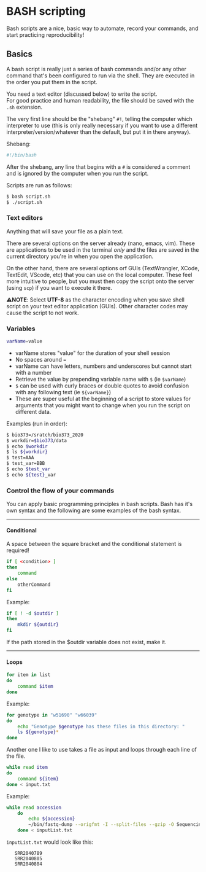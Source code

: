 # BASH scripting

Bash scripts are a nice, basic way to automate, record your commands, and start practicing reproducibility!

## Basics

A bash script is really just a series of bash commands and/or any other command that's been configured to run via the shell. They are executed in the order you put them in the script.   

You need a text editor (discussed below) to write the script.  
For good practice and human readability, the file should be saved with the `.sh` extension.

The very first line should be the "shebang" `#!`, telling the computer which interpreter to use (this is only really necessary if you want to use a different interpreter/version/whatever than the default, but put it in there anyway).

Shebang:

```bash
#!/bin/bash
```

After the shebang, any line that begins with a `#` is considered a comment and is ignored by the computer when you run the script.

Scripts are run as follows:

```bash
$ bash script.sh
$ ./script.sh
```

### Text editors

Anything that will save your file as a plain text.  

There are several options on the server already (nano, emacs, vim). These are applications to be used in the terminal _only_ and the files are saved in the current directory you're in when you open the application.  

On the other hand, there are several options orf GUIs (TextWrangler, XCode, TextEdit, VScode, etc) that you can use on the local computer. These feel more intuitive to people, but you must then copy the script onto the server (using `scp`) if you want to execute it there.  

:warning:**NOTE**: Select **UTF-8** as the character encoding when you save shell script on your text editor application (GUIs). Other character codes may cause the script to not work.

### Variables

```bash
varName=value
```

- varName stores "value" for the duration of your shell session
- No spaces around `=`
- varName can have letters, numbers and underscores but cannot start with a number
- Retrieve the value by prepending variable name with `$` (ie `$varName`)
- `$` can be used with curly braces or double quotes to avoid confusion with any following text (ie `${varName}`)
- These are super useful at the beginning of a script to store values for arguments that you might want to change when you run the script on different data.

Examples (run in order):

```bash
$ bio373=/sratch/bio373_2020
$ workdir=$bio373/data
$ echo $workdir
$ ls ${workdir}
$ test=AAA
$ test_var=BBB
$ echo $test_var
$ echo ${test}_var
```

### Control the flow of your commands

You can apply basic programming principles in bash scripts. Bash has it's own syntax and the following are some examples of the bash syntax.

* * *

#### Conditional

A space between the square bracket and the conditional statement is required!

```bash
if [ <condition> ]
then
    command
else
    otherCommand
fi
```

Example:

```bash
if [ ! -d $outdir ]
then
    mkdir ${outdir}
fi
```

If the path stored in the $outdir variable does not exist, make it.

* * *

#### Loops

```bash
for item in list
do
    command $item
done
```

Example:

```bash
for genotype in "w51690" "w66039"
do
    echo "Genotype $genotype has these files in this directory: "
    ls ${genotype}*
done
```

Another one I like to use takes a file as input and loops through each line of the file.

```bash
while read item
do
    command ${item}
done < input.txt    
```

Example:

```bash
while read accession
    do
        echo ${accession} 
        ~/bin/fastq-dump --origfmt -I --split-files --gzip -O Sequencing_data_lyrata ${accession}
    done < inputList.txt
```

`inputList.txt` would look like this:

```text
   SRR2040789  
   SRR2040805  
   SRR2040804    
```
